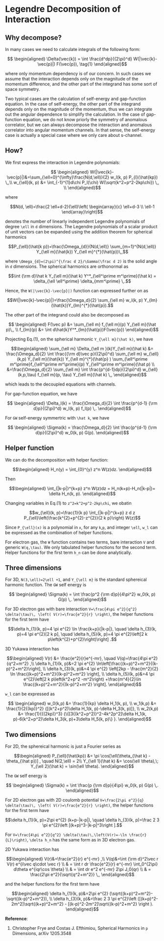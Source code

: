 
# Legendre Decomposition of Interaction


## Why decompose?

In many cases we need to calculate integrals of the following form:
```math
   \begin{aligned}
\Delta(\vec{k}) = \int \frac{d^dp}{{2\pi}^d} W(|\vec{k}-\vec{p}|) F(\vec{p}),
\tag{1}
   \end{aligned}
```
where only momentum dependency is of our concern. In such cases we assume that the interaction depends only on the magnitude of the momentum difference, and the other part of the integrand has some sort of space symmetry.

Two typical cases are the calculation of self-energy and gap-function equation. In the case of self-energy, the other part of the integrand depends only on the magnitude of the momentum, thus we can integrate out the angular dependence to simplify the calculation. In the case of gap-function equation, we do not know priorly the symmetry of anomalous correlator, but we can always decompose the interaction and anomalous correlator into angular momentum channels. In that sense, the self-energy case is actually a special case where we only care about s-channel.


## How?
We first express the interaction in Legendre polynomials:
```math
   \begin{aligned}
W(|\vec{k}-\vec{p}|)&=\sum_{\ell=0}^{\infty}\frac{N(d,\ell)}{2} w_l(k, p) P_{l}(\hat{kp}) \,,\\
w_{\ell}(k, p) &= \int_{-1}^{1}d\chi P_l(\chi) W(\sqrt{k^2+p^2-2kp\chi}) \,, \\
   \end{aligned}
```
where 
```math
N(d, \ell)=\frac{2 \ell+d-2}{\ell}\left(
\begin{array}{c}
\ell+d-3 \\
\ell-1
\end{array}\right)
```
denotes the number of linearly independent Legendre polynomials of degree ``\ell`` in ``d`` dimensions.
The Legendre polynomials of a scalar product of unit vectors can be expanded using the addition theorem for spherical harmonics
```math
P_{\ell}(\hat{k p})=\frac{\Omega_{d}}{N(d,\ell)} \sum_{m=1}^{N(d,\ell)} Y_{\ell m}(\hat{k}) Y_{\ell m}^{*}(\hat{p})\,,
```
where ``\Omega_{d}=(2\pi)^{\frac d 2}/\Gamma(\frac d 2)`` is the solid angle in ``d`` dimensions. The spherical harmonics are orthonormal as 
```math
\int {\rm d}\hat k Y_{\ell m}(\hat k)  Y^*_{\ell^\prime m^\prime}(\hat k)  = \delta_{\ell \ell^\prime} \delta_{mm^\prime} \,.
```
Hence, the ``W(|\vec{k}-\vec{p}|)`` function can expressed further on as
```math
W(|\vec{k}-\vec{p}|)=\frac{\Omega_d}{2} \sum_{\ell m}  w_l(k, p) Y_{lm}(\hat{k})Y_{lm}^{*}(\hat{p}).
```

The other part of the integrand could also be decomposed as
```math
   \begin{aligned}   
   F(\vec p) &= \sum_{\ell m} f_{\ell m}(p) Y_{\ell m}(\hat p)\,, \\
f_{lm}(p) &= \int d\hat{k}Y^*_{lm}(\hat{p})F(\vec{p})
   \end{aligned}
```

Projecting Eq.(1), on the spherical harmonic ``Y_{\ell m}(\hat k)``, we have
```math
\begin{aligned}
\sum_{\ell m} \Delta_{\ell m }(k)Y_{\ell m}(\hat k) &= \frac{\Omega_d}{2} \int \frac{{\rm d}\vec p}{(2\pi)^d} \sum_{\ell m} w_{\ell}(k,p)   Y_{\ell m}(\hat{k}) Y_{\ell m}^{*}(\hat{p} ) \sum_{\ell^\prime m^\prime}f_{\ell^\prime m^\prime}(p) Y_{\ell^\prime m^\prime}(\hat p)  \\
&=\frac{\Omega_d}{2} \sum_{\ell m} \int \frac{p^{d-1}dp}{(2\pi)^d}  w_{\ell}(k,p,\tau) f_{\ell m}(p, \tau) Y_{\ell m}(\hat k) \,,
\end{aligned}
```
which leads to the decoupled equations with channels.

For gap-function equation, we have
```math
   \begin{aligned}
\Delta_l(k) = \frac{\Omega_d}{2}  \int \frac{p^{d-1} {\rm d}p}{(2\pi)^d} w_l(k, p) f_l(p) \,.
   \end{aligned}
```
For ``GW`` self-energy symmertric with ``\hat k``, we have
```math
   \begin{aligned}
\Sigma(k) = \frac{\Omega_d}{2}  \int \frac{p^{d-1} {\rm d}p}{(2\pi)^d} w_0(k, p) G(p).
   \end{aligned}
```

## Helper function

We can do the decomposition with helper function:
```math
\begin{aligned}
H_n(y) = \int_{0}^{y} z^n W(z)dz.
\end{aligned}
```
Then
```math
\begin{aligned}
\int_{|k-p|}^{k+p} z^n W(z)dz = H_n(k+p)-H_n(|k-p|)= \delta H_n(k, p).
\end{aligned}
```
Changing variables in Eq.(1) to ``z^2=k^2+p^2-2kp\chi``, we obatin 
```math
w_{\ell}(k, p)=\frac{1}{k p} \int_{|k-p|}^{k+p} z d z P_{\ell}\left(\frac{k^{2}+p^{2}-z^{2}}{2 k p}\right) W(z)
```
Since ``P_{\ell}(x)`` is a polynomial in ``x``, for any ``k``,``p``, and integer ``\ell``, ``w_l`` can be expressed as the combination of helper functions.

For electron gas, the ``W`` function contains two terms, bare interaction ``V`` and generic ``W(q,\tau)``. We only tabulated helper functions for the second term. Helper functions for the first term ``h_n`` can be done analytically.

## Three dimensions
For 3D, ``N(3,\ell)=2\ell +1``, and ``Y_{\ell m}`` is the standard sphereical harmonic function. The ``GW`` self energy is
```math
   \begin{aligned}
\Sigma(k) =   \int \frac{p^2 {\rm d}p}{4\pi^2} w_0(k, p) G(p) \,.
   \end{aligned}
```
For 3D electron gas with bare interaction ``V=\frac{4\pi e^2}{q^2} \delta(\tau)\, \left( V(r)=\frac{e^2}{r} \right)``, the helper functions for the first term have
```math
\delta h_{1}(k, p)=4 \pi e^{2} \ln \frac{k+p}{|k-p|}, \quad \delta h_{3}(k, p)=4 \pi e^{2}[2 k p], \quad \delta h_{5}(k, p)=4 \pi e^{2}\left[2 k p\left(k^{2}+p^{2}\right)\right] .
```
3D Yukawa interaction has
```math
\begin{aligned}
V(r) &= \frac{e^2}{r}e^{-mr}, \quad V(q)=\frac{4\pi e^2}{q^2+m^2} ,\\
\delta h_{1}(k, p)&=2 \pi e^{2} \ln\left[\frac{(k+p)^2+m^2}{(k-p)^2+m^2}\right], \\
\delta h_{3}(k, p)&=4 \pi e^{2} \left[2kp - \frac{m^2}{2} \ln \frac{(k+p)^2+m^2}{(k-p)^2+m^2} \right], \\
\delta h_{5}(k, p)&=4 \pi e^{2}\left[2 k p\left(k^2+p^2 -m^2\right) +\frac{m^4}{2}\ln \frac{(k+p)^2+m^2}{(k-p)^2+m^2} \right].
\end{aligned}
```

``w_l`` can be expressed as
```math
   \begin{aligned}
w_0(k,p) &= \frac{1}{kp} \delta H_1(k, p), \\
w_1(k,p) &= \frac{1}{2{(kp)}^2} {[(k^2+p^2)\delta H_1(k, p)-\delta H_3(k, p)]}, \\
w_2(k,p) &= \frac{1}{{(2kp)}^3}
{\{[3{(k^2+p^2)}^2-4k^2p^2]\delta H_1(k, p)-6(k^2+p^2)\delta H_3(k, p)+3\delta H_5(k, p)\} }.
   \end{aligned}
```

## Two dimensions
For 2D, the sphereical harmonic is just a Fourier series as
```math
\begin{aligned}
 P_{\ell}(\hat{kp}) &=  \pi \cos[\ell(\theta_{\hat k} - \theta_{\hat p})] , \quad N(2,\ell) = 2\\
Y_{\ell 1}(\hat k) &= \cos(\ell \theta),\;  Y_{\ell 2}(\hat k) = \sin(\ell \theta).
\end{aligned}
```
The ``GW`` self energy is
```math
   \begin{aligned}
\Sigma(k) =   \int \frac{p {\rm d}p}{4\pi} w_0(k, p) G(p) \,.
   \end{aligned}
```
For 2D electron gas with 2D coulomb potential ``V=\frac{2\pi e^2}{q} \delta(\tau)\, \left( V(r)=\frac{e^2}{r} \right)``, 
the helper functions for the first term have
```math
\delta h_{1}(k, p)=2\pi e^{2} (k+p-|k-p|), \quad \delta h_{3}(k, p)=\frac 2 3 \pi e^{2}\left [(k+p)^3-|k-p|^3\right ].
```
For ``V=\frac{4\pi e^2}{q^2} \delta(\tau)\,\left(V(r)=-\ln \frac{r}{L}\right)``, ``\delta h_n`` has the same form as in 3D electron gas. 

2D Yukawa interaction has
```math
\begin{aligned}
V(r)&=\frac{e^2}{r} e^{-mr} ,\\
V(q)&=\int {\rm d}^2\vec r V(r) e^{i\vec q\cdot \vec r} \\
    & = \int r dr \frac{e^2}{r} e^{-mr} \int_0^{2\pi} d\theta e^{iqr\cos \theta} \\
    & = \int dr e^2 e^{-mr} 2\pi J_0(qr) \\
    & = \frac{2\pi e^2}{\sqrt{q^2+m^2}} \,,
\end{aligned}
```
and the helper functions for the first term have
```math
\begin{aligned}
\delta h_{1}(k, p)&=2\pi e^{2} (\sqrt{(k+p)^2+m^2}-\sqrt{(k-p)^2+m^2}), \\
\delta h_{3}(k, p)&=\frac 2 3 \pi e^{2}\left ([(k+p)^2-2m^2]\sqrt{(k+p)^2+m^2} - [(k-p)^2-2m^2]\sqrt{(k-p)^2+m^2} \right ).
\end{aligned}
```

**Reference**:
1. Christopher Frye and Costas J. Efthimiou, Spherical Harmonics in ``p`` Dimensions, arXiv 1205.3548